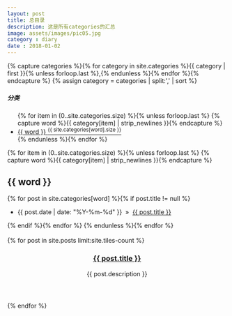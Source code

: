 ```yaml
---
layout: post
title: 总目录
description: 这是所有categories的汇总
image: assets/images/pic05.jpg
category : diary
date : 2018-01-02
---
```



{% capture categories %}{% for category in site.categories %}{{ category | first }}{% unless forloop.last %},{% endunless %}{% endfor %}{% endcapture %}
{% assign category = categories | split:',' | sort %}
<h5 class="category">分类</h5>
<ul>
    {% for item in (0..site.categories.size) %}{% unless forloop.last %}
    {% capture word %}{{ category[item] | strip_newlines }}{% endcapture %}
    <li><a href="#{{ word }}">{{ word }}&nbsp;<sup>{{ site.categories[word].size }}</sup></a></li>
    {% endunless %}{% endfor %}
  </ul>



{% for item in (0..site.categories.size) %}{% unless forloop.last %}
{% capture word %}{{ category[item] | strip_newlines }}{% endcapture %}
<h2 class="category" id="{{ word }}">{{ word }}</h2>

{% for post in site.categories[word] %}{% if post.title != null %}
<ul><li>{{ post.date | date: "%Y-%m-%d" }}&nbsp;&nbsp;&raquo;&nbsp;&nbsp;<a href="{{ post.url }}">{{ post.title }}</a></li></ul>
{% endif %}{% endfor %}
{% endunless %}{% endfor %}
<br/><br/>




<section id="one" class="tiles">
{% for post in site.posts limit:site.tiles-count %}
<article>
                <span class="image">
                        <img src="{{ post.image }}" alt="" />
                </span>
                <header class="major">
                        <h3><a href="{{ post.url  | relative_url }}" class="link">{{ post.title }}</a></h3>
                        <p>{{ post.description }}</p>
                </header>
        </article>
{% endfor %}
</section>